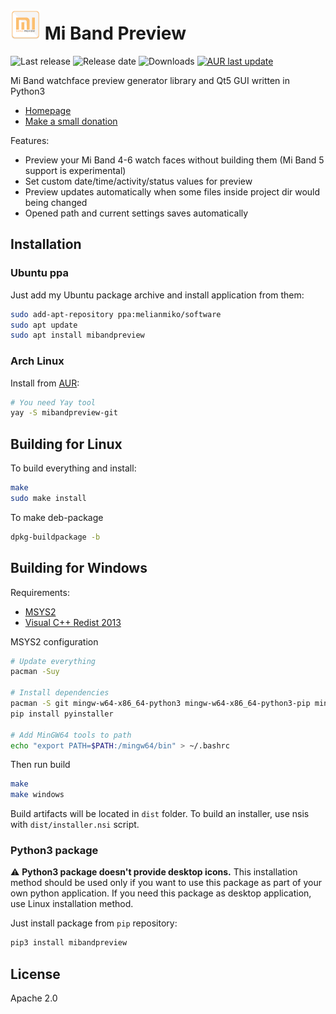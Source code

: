 # ![App icon](mibandpreview_qt/res/icon48.png) Mi Band Preview

![Last release](https://img.shields.io/github/v/release/melianmiko/mibandpreview)
![Release date](https://img.shields.io/github/release-date/melianmiko/mibandpreview)
![Downloads](https://img.shields.io/github/downloads/melianmiko/mibandpreview/total)
[![AUR last update](https://img.shields.io/aur/last-modified/mibandpreview-git?label=AUR%20Updated)](https://aur.archlinux.org/packages/mibandpreview-git/)

Mi Band watchface preview generator library and Qt5 GUI written in Python3

-   [Homepage](https://melianmiko.ru/mibandpreview)
-   [Make a small donation](https://melianmiko.ru/donate)

Features:
-   Preview your Mi Band 4-6 watch faces without building them (Mi Band 5 support is experimental)
-   Set custom date/time/activity/status values for preview
-   Preview updates automatically when some files inside project dir would being changed
-   Opened path and current settings saves automatically

## Installation
### Ubuntu ppa
Just add my Ubuntu package archive and install application from them:
```bash
sudo add-apt-repository ppa:melianmiko/software
sudo apt update
sudo apt install mibandpreview
```

### Arch Linux
Install from [AUR](https://aur.archlinux.org/packages/mibandpreview-git/): 
```bash
# You need Yay tool
yay -S mibandpreview-git
```

## Building for Linux
To build everything and install:
```bash
make
sudo make install
```

To make deb-package
```bash
dpkg-buildpackage -b
```

## Building for Windows
Requirements:
- [MSYS2](https://www.msys2.org/)
- [Visual C++ Redist 2013](https://www.microsoft.com/ru-RU/download/details.aspx?id=40784)

MSYS2 configuration
```bash
# Update everything
pacman -Suy

# Install dependencies
pacman -S git mingw-w64-x86_64-python3 mingw-w64-x86_64-python3-pip mingw-w64-x86_64-python-pillow mingw-w64-x86_64-nsis make mingw-w64-x86_64-python-certifi mingw-w64-x86_64-python-pyqt5 mingw-w64-x86_64-qt5-tools
pip install pyinstaller

# Add MinGW64 tools to path
echo "export PATH=$PATH:/mingw64/bin" > ~/.bashrc
```

Then run build
```bash
make
make windows
```

Build artifacts will be located in `dist` folder.
To build an installer, use nsis with `dist/installer.nsi` script.

### Python3 package
⚠ **Python3 package doesn't provide desktop icons.** This installation method should be used only if you want to use
this package as part of your own python application. If you need this package as desktop application, use Linux installation 
method.

Just install package from `pip` repository:
```bash
pip3 install mibandpreview
```

## License
Apache 2.0
